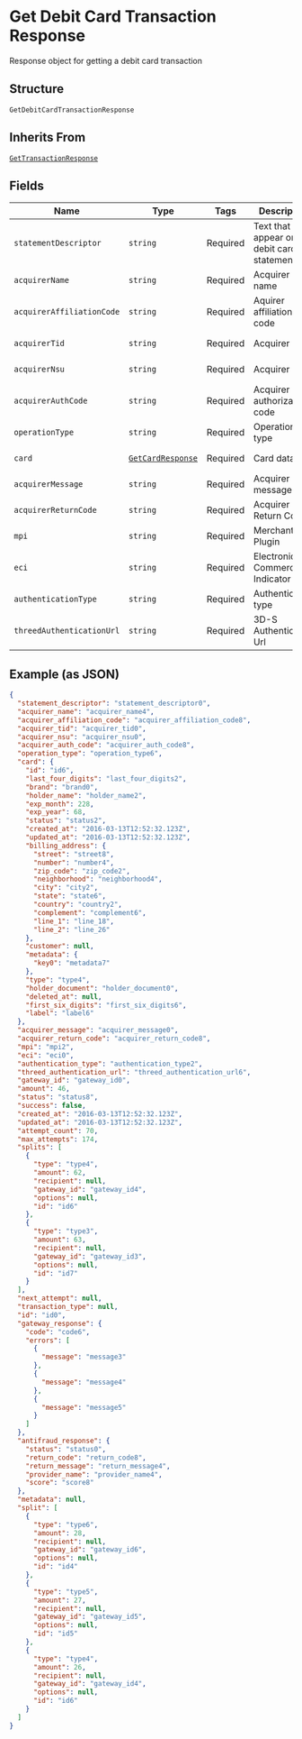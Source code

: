 
# Get Debit Card Transaction Response

Response object for getting a debit card transaction

## Structure

`GetDebitCardTransactionResponse`

## Inherits From

[`GetTransactionResponse`](../../doc/models/get-transaction-response.md)

## Fields

| Name | Type | Tags | Description | Getter | Setter |
|  --- | --- | --- | --- | --- | --- |
| `statementDescriptor` | `string` | Required | Text that will appear on the debit card's statement | getStatementDescriptor(): string | setStatementDescriptor(string statementDescriptor): void |
| `acquirerName` | `string` | Required | Acquirer name | getAcquirerName(): string | setAcquirerName(string acquirerName): void |
| `acquirerAffiliationCode` | `string` | Required | Aquirer affiliation code | getAcquirerAffiliationCode(): string | setAcquirerAffiliationCode(string acquirerAffiliationCode): void |
| `acquirerTid` | `string` | Required | Acquirer TID | getAcquirerTid(): string | setAcquirerTid(string acquirerTid): void |
| `acquirerNsu` | `string` | Required | Acquirer NSU | getAcquirerNsu(): string | setAcquirerNsu(string acquirerNsu): void |
| `acquirerAuthCode` | `string` | Required | Acquirer authorization code | getAcquirerAuthCode(): string | setAcquirerAuthCode(string acquirerAuthCode): void |
| `operationType` | `string` | Required | Operation type | getOperationType(): string | setOperationType(string operationType): void |
| `card` | [`GetCardResponse`](../../doc/models/get-card-response.md) | Required | Card data | getCard(): GetCardResponse | setCard(GetCardResponse card): void |
| `acquirerMessage` | `string` | Required | Acquirer message | getAcquirerMessage(): string | setAcquirerMessage(string acquirerMessage): void |
| `acquirerReturnCode` | `string` | Required | Acquirer Return Code | getAcquirerReturnCode(): string | setAcquirerReturnCode(string acquirerReturnCode): void |
| `mpi` | `string` | Required | Merchant Plugin | getMpi(): string | setMpi(string mpi): void |
| `eci` | `string` | Required | Electronic Commerce Indicator (ECI) | getEci(): string | setEci(string eci): void |
| `authenticationType` | `string` | Required | Authentication type | getAuthenticationType(): string | setAuthenticationType(string authenticationType): void |
| `threedAuthenticationUrl` | `string` | Required | 3D-S Authentication Url | getThreedAuthenticationUrl(): string | setThreedAuthenticationUrl(string threedAuthenticationUrl): void |

## Example (as JSON)

```json
{
  "statement_descriptor": "statement_descriptor0",
  "acquirer_name": "acquirer_name4",
  "acquirer_affiliation_code": "acquirer_affiliation_code8",
  "acquirer_tid": "acquirer_tid0",
  "acquirer_nsu": "acquirer_nsu0",
  "acquirer_auth_code": "acquirer_auth_code8",
  "operation_type": "operation_type6",
  "card": {
    "id": "id6",
    "last_four_digits": "last_four_digits2",
    "brand": "brand0",
    "holder_name": "holder_name2",
    "exp_month": 228,
    "exp_year": 68,
    "status": "status2",
    "created_at": "2016-03-13T12:52:32.123Z",
    "updated_at": "2016-03-13T12:52:32.123Z",
    "billing_address": {
      "street": "street8",
      "number": "number4",
      "zip_code": "zip_code2",
      "neighborhood": "neighborhood4",
      "city": "city2",
      "state": "state6",
      "country": "country2",
      "complement": "complement6",
      "line_1": "line_18",
      "line_2": "line_26"
    },
    "customer": null,
    "metadata": {
      "key0": "metadata7"
    },
    "type": "type4",
    "holder_document": "holder_document0",
    "deleted_at": null,
    "first_six_digits": "first_six_digits6",
    "label": "label6"
  },
  "acquirer_message": "acquirer_message0",
  "acquirer_return_code": "acquirer_return_code8",
  "mpi": "mpi2",
  "eci": "eci0",
  "authentication_type": "authentication_type2",
  "threed_authentication_url": "threed_authentication_url6",
  "gateway_id": "gateway_id0",
  "amount": 46,
  "status": "status8",
  "success": false,
  "created_at": "2016-03-13T12:52:32.123Z",
  "updated_at": "2016-03-13T12:52:32.123Z",
  "attempt_count": 70,
  "max_attempts": 174,
  "splits": [
    {
      "type": "type4",
      "amount": 62,
      "recipient": null,
      "gateway_id": "gateway_id4",
      "options": null,
      "id": "id6"
    },
    {
      "type": "type3",
      "amount": 63,
      "recipient": null,
      "gateway_id": "gateway_id3",
      "options": null,
      "id": "id7"
    }
  ],
  "next_attempt": null,
  "transaction_type": null,
  "id": "id0",
  "gateway_response": {
    "code": "code6",
    "errors": [
      {
        "message": "message3"
      },
      {
        "message": "message4"
      },
      {
        "message": "message5"
      }
    ]
  },
  "antifraud_response": {
    "status": "status0",
    "return_code": "return_code8",
    "return_message": "return_message4",
    "provider_name": "provider_name4",
    "score": "score8"
  },
  "metadata": null,
  "split": [
    {
      "type": "type6",
      "amount": 28,
      "recipient": null,
      "gateway_id": "gateway_id6",
      "options": null,
      "id": "id4"
    },
    {
      "type": "type5",
      "amount": 27,
      "recipient": null,
      "gateway_id": "gateway_id5",
      "options": null,
      "id": "id5"
    },
    {
      "type": "type4",
      "amount": 26,
      "recipient": null,
      "gateway_id": "gateway_id4",
      "options": null,
      "id": "id6"
    }
  ]
}
```

